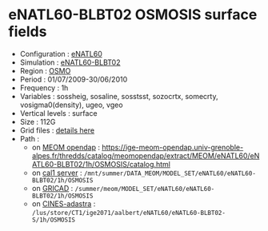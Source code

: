 # eNATL60-BLBT02 OSMOSIS surface fields

 - Configuration : [eNATL60](../simulations/eNATL60.md)
 - Simulation : [eNATL60-BLBT02](../simulations/eNATL60-BLBT02.md)
 - Region : [OSMO](../regions/OSMO.md)
 - Period : 01/07/2009-30/06/2010
 - Frequency : 1h
 - Variables : sossheig, sosaline, sosstsst, sozocrtx, somecrty, vosigma0(density), ugeo, vgeo
 - Vertical levels : surface
 - Size : 112G
 - Grid files : [details here](OSMO60-grid-files.md)
 - Path :
   - on [MEOM opendap](../platforms/opendap.md) : https://ige-meom-opendap.univ-grenoble-alpes.fr/thredds/catalog/meomopendap/extract/MEOM/eNATL60/eNATL60-BLBT02/1h/OSMOSIS/catalog.html
   - on [cal1 server](../platforms/cal1.md) : ```/mnt/summer/DATA_MEOM/MODEL_SET/eNATL60/eNATL60-BLBT02/1h/OSMOSIS```
   - on [GRICAD](../platforms/gricad.md) : ```/summer/meom/MODEL_SET/eNATL60/eNATL60-BLBT02/1h/OSMOSIS```
   - on [CINES-adastra](../platforms/adastra.md) : ```/lus/store/CT1/ige2071/aalbert/eNATL60/eNATL60-BLBT02-S/1h/OSMOSIS```
